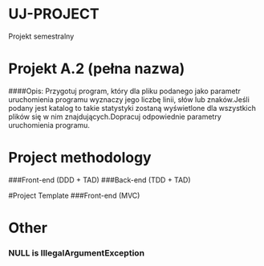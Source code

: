 # UJ-PROJECT
Projekt semestralny
# Projekt A.2 (pełna nazwa)

####Opis: Przygotuj program, który dla pliku podanego jako parametr uruchomienia programu wyznaczy jego liczbę linii, słów lub znaków.Jeśli podany jest katalog to takie statystyki zostaną wyświetlone dla wszystkich plików się w nim znajdujących.Dopracuj odpowiednie parametry uruchomienia programu.

# Project methodology
###Front-end (DDD + TAD)
###Back-end (TDD + TAD)

#Project Template
###Front-end (MVC)

# Other
### NULL is IllegalArgumentException
